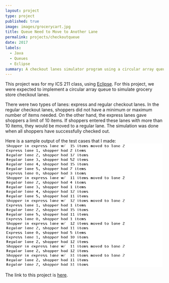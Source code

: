 ```yaml
---
layout: project
type: project
published: true
image: images/grocerycart.jpg
title: Queue Need to Move to Another Lane
permalink: projects/checkoutqueue
date: 2017
labels:
  - Java
  - Queues
  - Eclipse
summary: A checkout lanes simulator program using a circular array queue for ICS 211.
---
```


This project was for my ICS 211 class, using [Eclipse](https://www.eclipse.org/). For this project, we were expected to implement a circular array queue to simulate grocery store checkout lanes.

There were two types of lanes: express and regular checkout lanes. In the regular checkout lanes, shoppers did not have a minimum or maximum number of items needed. On the other hand, the express lanes gave shoppers a limit of 10 items. If shoppers entered these lanes with more than 10 items, they would be moved to a regular lane. The simulation was done when all shoppers have successfully checked out.

Here is a sample output of the test cases that I made:
<img src="../images/checkoutlanes.png" width="500">

The link to this project is [here](https://github.com/aprilbala/aprilbala.github.io/tree/master/projects/project-checkoutLanesQueue).
